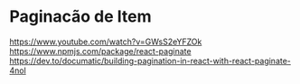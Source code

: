 # Paginacão de Item 
https://www.youtube.com/watch?v=GWsS2eYFZOk
https://www.npmjs.com/package/react-paginate
https://dev.to/documatic/building-pagination-in-react-with-react-paginate-4nol

